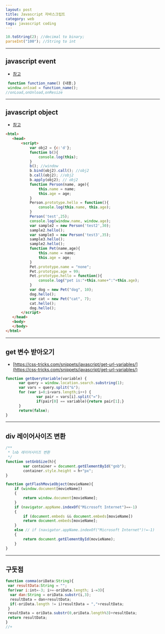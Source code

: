 ```yaml
---
layout: post
title: Javascript 자바스크립트
category: web
tags: javascript coding
---
```


```javascript
10.toString(2); //decimal to binary;
parseInt("100"); //String to int
```

---

## javascript event
* [참고](https://www.w3schools.com/js/js_events.asp)

```javascript
 function function_name() {내용;}
 window.onload = function_name();
//onLoad,onUnload,onResize
```

---

## javascript object
* [참고](https://developer.mozilla.org/ko/docs/Learn/JavaScript/Objects/Basics)

```html
<html>
   <head>
       <script>
           var obj2 = {c:'d'};
           function b(){
               console.log(this);
           }
           b(); //window
           b.bind(obj2).call(); //obj2
           b.call(obj2); //obj2
           b.apply(obj2); // obj2
           function Person(name, age){
               this.name = name;
               this.age = age;
           }
           Person.prototype.hello = function(){
               console.log(this.name, this.age);
           }
           Person('test',25);
           console.log(window.name, window.age);
           var sample2 = new Person('test2',30);
           sample2.hello();
           var sample3 = new Person('test3',35);
           sample3.hello();
           sample2.hello();
           function Pet(name,age){
               this.name = name;
               this.age = age;
           }
           Pet.prototype.name = "none";
           Pet.prototype.age = 99;
           Pet.prototype.hello = function(){
               console.log("pet is:"+this.name+":"+this.age);
           }
           var dog = new Pet("dog", 10);
           dog.hello();
           var cat = new Pet("cat", 7);
           cat.hello();
           dog.hello();
       </script>
   </head>
   <body>
   </body>
</html>
```

---

## get 변수 받아오기

* [https://css-tricks.com/snippets/javascript/get-url-variables/](https://css-tricks.com/snippets/javascript/get-url-variables/)

```javascript
function getQueryVariable(variable) {
      var query = window.location.search.substring(1);
      var vars = query.split("&");
      for (var i=0;i<vars.length;i++) {
              var pair = vars[i].split("=");
              if(pair[0] == variable){return pair[1];}
      }
      return(false);
}
```

---

## div 레이어사이즈 변환
```javascript
/**
 * lnb 레이어사이즈 변환
 */
function setGnbSize(h){
        var container = document.getElementById("gnb");
        container.style.height = h+"px";
}

function getFlashMovieObject(movieName){
    if (window.document[movieName]) 
    {
        return window.document[movieName];
    }
    if (navigator.appName.indexOf("Microsoft Internet")==-1)
    {
        if (document.embeds && document.embeds[movieName])
        return document.embeds[movieName]; 
    }
    else // if (navigator.appName.indexOf("Microsoft Internet")!=-1)
    {
        return document.getElementById(movieName);
    }
}
```

---

## 구둣점

```javascript
function comma(oriData:String){
 var resultData:String = "";
 for(var i:int=-3; i>=-oriData.length; i-=3){
  var dan:String = oriData.substr(i,3);
  resultData = dan+resultData;
  if(-oriData.length != i)resultData = ","+resultData;
 }
 resultData = oriData.substr(0,oriData.length%3)+resultData;
 return resultData;
} 
//+
```
